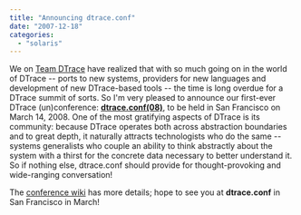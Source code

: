 ```yaml
---
title: "Announcing dtrace.conf"
date: "2007-12-18"
categories: 
  - "solaris"
---
```


We on [Team DTrace](http://www.flickr.com/photos/35034363287@N01/566408503/) have realized that with so much going on in the world of DTrace -- ports to new systems, providers for new languages and development of new DTrace-based tools -- the time is long overdue for a DTrace summit of sorts. So I'm very pleased to announce our first-ever DTrace (un)conference: **[dtrace.conf(08)](http://wikis.sun.com/display/DTrace/dtrace.conf)**, to be held in San Francisco on March 14, 2008. One of the most gratifying aspects of DTrace is its community: because DTrace operates both across abstraction boundaries and to great depth, it naturally attracts technologists who do the same -- systems generalists who couple an ability to think abstractly about the system with a thirst for the concrete data necessary to better understand it. So if nothing else, dtrace.conf should provide for thought-provoking and wide-ranging conversation!

The [conference wiki](http://wikis.sun.com/display/DTrace/dtrace.conf) has more details; hope to see you at **dtrace.conf** in San Francisco in March!
